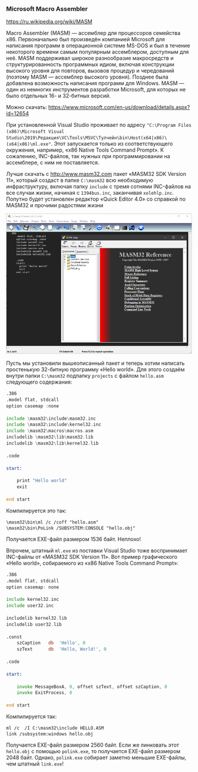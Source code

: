### Microsoft Macro Assembler

https://ru.wikipedia.org/wiki/MASM

Macro Assembler (MASM) — ассемблер для процессоров семейства x86. Первоначально был произведён компанией Microsoft для написания программ в операционной системе MS-DOS и был в течение некоторого времени самым популярным ассемблером, доступным для неё. MASM поддерживал широкое разнообразие макросредств и структурированность программных идиом, включая конструкции высокого уровня для повторов, вызовов процедур и чередований (поэтому MASM — ассемблер высокого уровня). Позднее была добавлена возможность написания программ для Windows. MASM — один из немногих инструментов разработки Microsoft, для которых не было отдельных 16- и 32-битных версий.

Можно скачать: https://www.microsoft.com/en-us/download/details.aspx?id=12654

При установленной Visual Studio проживает по адресу `"C:\Program Files (x86)\Microsoft Visual Studio\2019\Редакция\VC\Tools\MSVC\Тулчейн\bin\Host(x64|x86)\(x64|x86)\ml.exe"`. Этот запускается только из соответствующего окружения, например, «x86 Native Tools Command Prompt». К сожалению, INC-файлов, так нужных при программировании на ассемблере, с ним не поставляется.

Лучше скачать с http://www.masm32.com пакет «MASM32 SDK Version 11», который создаст в папке `C:\masm32` всю необходимую инфраструктуру, включая папку `include` с тремя сотнями INC-файлов на все случаи жизни, начиная с `1394bus.inc`, заканчивая `xolehlp.inc`. Попутно будет установлен редактор «Quick Editor 4.0» со справкой по MASM32 и прочими радостями жизни

![quick-editor](img/quick-editor.png)

Пусть мы установили вышеописанный пакет и теперь хотим написать простенькую 32-битную программу «Hello world». Для этого создаём внутри папки `C:\masm32` подпапку `projects` с файлом `hello.asm` следующего содержания:

```asm
.386
.model flat, stdcall
option casemap :none
    
include \masm32\include\masm32.inc
include \masm32\include\kernel32.inc
include \masm32\macros\macros.asm
includelib \masm32\lib\masm32.lib
includelib \masm32\lib\kernel32.lib
 
.code
 
start:
 
    print "Hello world"
    exit
 
end start
```

Компилируется это так:

```
\masm32\bin\ml /c /coff "hello.asm"
\masm32\bin\PoLink /SUBSYSTEM:CONSOLE "hello.obj"
```

Получается EXE-файл размером 1536 байт. Неплохо!

Впрочем, штатный `ml.exe` из поставки Visual Studio тоже воспринимает INC-файлы от «MASM32 SDK Version 11». Вот пример графического «Hello world», собираемого из «x86 Native Tools Command Prompt»:

```asm
.386
.model flat, stdcall
option casemap: none
 
include kernel32.inc
include user32.inc
 
includelib kernel32.lib
includelib user32.lib
 
.const
    szCaption   db  'Hello', 0
    szText      db  'Hello, World!', 0
 
.code
 
start:
 
    invoke MessageBoxA, 0, offset szText, offset szCaption, 0
    invoke ExitProcess, 0
 
end start
```

Компилируется так:

```
ml /c  /I C:\masm32\include HELLO.ASM
link /subsystem:windows hello.obj
```

Получается EXE-файл размером 2560 байт. Если же линковать этот `hello.obj` с помощью `polink.exe`, то получается EXE-файл размером 2048 байт. Однако, `polink.exe` собирает заметно меньшие EXE-файлы, чем штатный `link.exe`!

